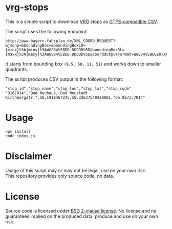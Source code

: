 # vrg-stops

This is a simple script to download [VRG](http://www.nahverkehr.rhoen-grabfeld.de) stops as [GTFS-compatible CSV](https://developers.google.com/transit/gtfs/reference/stops-file).

The script uses the following endpoint:

```
http://www.bayern-fahrplan.de/XML_COORD_REQUEST?&jsonp=&boundingBox=&boundingBoxLU={minx}%3A{miny}%3AWGS84%5BDD.DDDDD%5D&boundingBoxRL={maxx}%3A{maxy}%3AWGS84%5BDD.DDDDD%5D&coordOutputFormat=WGS84%5BGGZHTXX%5D&type_1=STOP&outputFormat=json&inclFilter=1
```

It starts from bounding box `(9.5, 50, 11, 51)` and works down to smaller quadrants.

The script produces CSV output in the following format:

```
"stop_id","stop_name","stop_lon","stop_lat","stop_code"
"3107014","Bad Neuhaus, Bad Neustadt Kirchbergstr.",10.1919467245,50.32637540420001,"de:9673:7014"
```

# Usage

```
npm install
node index.js
```

# Disclaimer

Usage of this script may or may not be legal, use on your own risk.  
This repository provides only source code, no data.

# License

Source code is licensed under [BSD 2-clause license](LICENSE). No license and no guarantees implied on the produced data, produce and use on your own risk.